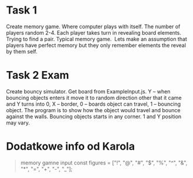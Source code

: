 # Task 1

Create memory game. Where computer plays with itself. The number of players random 2-4. Each player takes turn in revealing board elements. Trying to find a pair. Typical memory game.  Lets make an assumption that players have perfect memory but they only remember elements the reveal by them self. 

# Task 2 Exam

Create bouncy simulator. Get board from ExampleInput.js. Y – when bouncing objects enters it move it to random direction other that it came and Y turns into 0,    X – border, 0 – boards object can travel, 1 – bouncing object. The program is to show how the object would travel and bounce against the walls. Bouncing objects starts in any corner. 1 and Y position may vary. 

# Dodatkowe info od Karola

> memory gamne input
> const figures = ["!", "@", "#", "$", "%", "^", "&", "*", "=", "+", "-", "_"];
